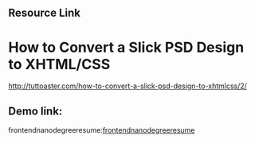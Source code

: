

## Resource Link

# How to Convert a Slick PSD Design to XHTML/CSS

http://tuttoaster.com/how-to-convert-a-slick-psd-design-to-xhtmlcss/2/

## Demo link:

frontendnanodegreeresume:[frontendnanodegreeresume](https://frontendnanodegreeresume.netlify.app/)   

